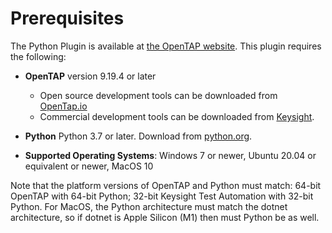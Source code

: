 # Prerequisites
The Python Plugin is available at [the OpenTAP website](https://packages.opentap.io/index.html#name=%2FPackages%2FPython). This plugin requires the following:

- **OpenTAP** version 9.19.4 or later
  - Open source development tools can be downloaded from [OpenTap.io](https://opentap.io) 
  - Commercial development tools can be downloaded from [Keysight](http://www.keysight.com/find/tap).

- **Python**
 Python 3.7 or later. Download from [python.org](http://www.python.org).

- **Supported Operating Systems**: Windows 7 or newer, Ubuntu 20.04 or equivalent or newer, MacOS 10 

Note that the platform versions of OpenTAP and Python must match: 64-bit OpenTAP with 64-bit Python; 32-bit Keysight Test Automation with 32-bit Python.
For MacOS, the Python architecture must match the dotnet architecture, so if dotnet is Apple Silicon (M1) then must Python be as well.
